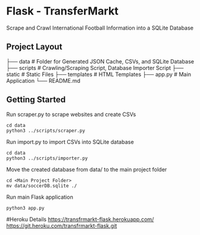 # Flask - TransferMarkt 
Scrape and Crawl International Football Information into a SQLite Database


## Project Layout
├── data                      # Folder for Generated JSON Cache, CSVs, and SQLite Database
├── scripts                   # Crawling/Scraping Script, Database Importer Script
├── static                    # Static Files
├── templates                 # HTML Templates
├── app.py                    # Main Application
└── README.md

## Getting Started
Run scraper.py to scrape websites and create CSVs
```
cd data
python3 ../scripts/scraper.py
```

Run import.py to import CSVs into SQLite database
```
cd data
python3 ../scripts/importer.py
```

Move the created database from data/ to the main project folder
```
cd <Main Project Folder>
mv data/soccerDB.sqlite ./
```

Run main Flask application
```
python3 app.py
```


#Heroku Details
https://transfrmarkt-flask.herokuapp.com/
https://git.heroku.com/transfrmarkt-flask.git


